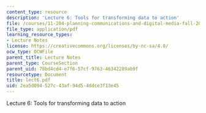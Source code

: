 ```yaml
---
content_type: resource
description: 'Lecture 6: Tools for transforming data to action'
file: /courses/11-204-planning-communications-and-digital-media-fall-2004/2ea5d094527c43af94d54ddce3f13e45_lect6.pdf
file_type: application/pdf
learning_resource_types:
- Lecture Notes
license: https://creativecommons.org/licenses/by-nc-sa/4.0/
ocw_type: OCWFile
parent_title: Lecture Notes
parent_type: CourseSection
parent_uid: 78bd4cd4-e7f6-57cf-9763-46342289ab9f
resourcetype: Document
title: lect6.pdf
uid: 2ea5d094-527c-43af-94d5-4ddce3f13e45
---
```

Lecture 6: Tools for transforming data to action